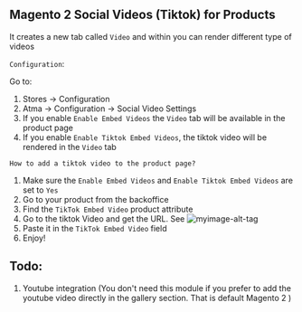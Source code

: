 ## Magento 2 Social Videos (Tiktok) for Products

It creates a new tab called `Video` and within you can render different type of videos

`Configuration`:

Go to:
1. Stores -> Configuration
2. Atma -> Configuration -> Social Video Settings
3. If you enable `Enable Embed Videos` the `Video` tab will be available in the product page
4. If you enable `Enable Tiktok Embed Videos`, the tiktok video will be rendered in the `Video` tab

`How to add a tiktok video to the product page?`
1. Make sure the `Enable Embed Videos` and `Enable Tiktok Embed Videos` are set to `Yes`
2. Go to your product from the backoffice
3. Find the `TikTok Embed Video` product attribute
4. Go to the tiktok Video and get the URL. See ![myimage-alt-tag](https://i.imgur.com/ybD6cAL.png)
5. Paste it in the `TikTok Embed Video` field
6. Enjoy!



## Todo:
1. Youtube integration (You don't need this module if you prefer to add the youtube video directly in the gallery section. That is default Magento 2 )
